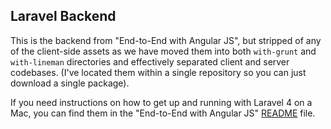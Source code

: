 ## Laravel Backend

This is the backend from "End-to-End with Angular JS", but stripped of any of the client-side assets as we have moved them into both `with-grunt` and `with-lineman` directories and effectively separated client and server codebases. (I've located them within a single repository so you can just download a single package).

If you need instructions on how to get up and running with Laravel 4 on a Mac, you can find them in the "End-to-End with Angular JS" [README]() file.
